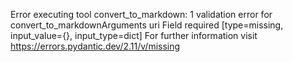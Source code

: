 Error executing tool convert_to_markdown: 1 validation error for convert_to_markdownArguments
uri
  Field required [type=missing, input_value={}, input_type=dict]
    For further information visit https://errors.pydantic.dev/2.11/v/missing